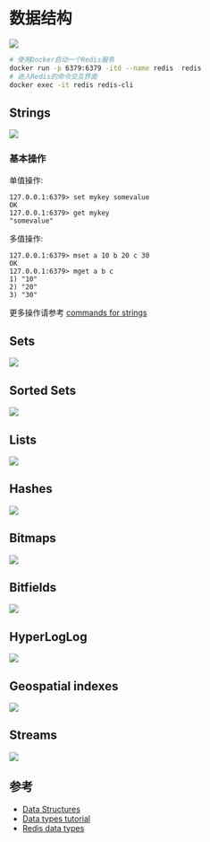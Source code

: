# 数据结构

![](./images/key-value-data-stores.webp)

```sh
# 使用Docker启动一个Redis服务
docker run -p 6379:6379 -itd --name redis  redis
# 进入Redis的命令交互界面
docker exec -it redis redis-cli
```

## Strings

![](./images/redis_strings.png)



### 基本操作

单值操作:
```
127.0.0.1:6379> set mykey somevalue
OK
127.0.0.1:6379> get mykey
"somevalue"
```

多值操作:
```
127.0.0.1:6379> mset a 10 b 20 c 30
OK
127.0.0.1:6379> mget a b c
1) "10"
2) "20"
3) "30"
```

更多操作请参考 [commands for strings](https://redis.io/commands/?group=string)

## Sets

![](./images/redis_sets.png)


## Sorted Sets

![](./images/redis_zset.png)

## Lists

![](./images/list.png)

## Hashes

![](./images/hashes.png)

## Bitmaps

![](./images/bitmaps.png)

## Bitfields

![](./images/bitmaps.png)

## HyperLogLog

![](./images/bitmaps.png)

## Geospatial indexes

![](./images/data-structures-geospatial.webp)

## Streams

![](./images/streams-2.webp)


## 参考

+ [Data Structures](https://redis.com/redis-enterprise/data-structures/)
+ [Data types tutorial](https://redis.io/docs/manual/data-types/data-types-tutorial/)
+ [Redis data types](https://redis.io/docs/manual/data-types/)